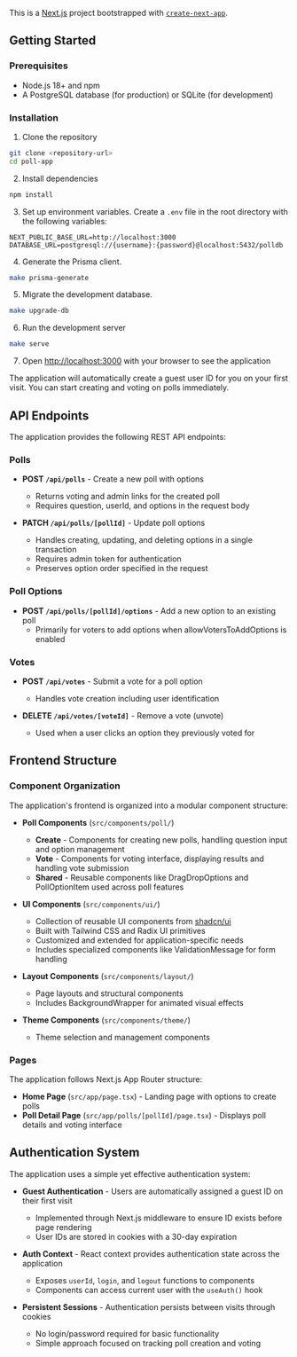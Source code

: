 This is a [Next.js](https://nextjs.org) project bootstrapped with [`create-next-app`](https://nextjs.org/docs/app/api-reference/cli/create-next-app).

## Getting Started

### Prerequisites

- Node.js 18+ and npm
- A PostgreSQL database (for production) or SQLite (for development)

### Installation

1. Clone the repository

```bash
git clone <repository-url>
cd poll-app
```

2. Install dependencies

```bash
npm install
```

3. Set up environment variables. Create a `.env` file in the root directory with the following variables:

```
NEXT_PUBLIC_BASE_URL=http://localhost:3000
DATABASE_URL=postgresql://{username}:{password}@localhost:5432/polldb
```

4. Generate the Prisma client.

```bash
make prisma-generate
```

5. Migrate the development database.

```bash
make upgrade-db
```

6. Run the development server

```bash
make serve
```

7. Open [http://localhost:3000](http://localhost:3000) with your browser to see the application

The application will automatically create a guest user ID for you on your first visit. You can start creating and voting on polls immediately.

## API Endpoints

The application provides the following REST API endpoints:

### Polls

- **POST `/api/polls`** - Create a new poll with options

  - Returns voting and admin links for the created poll
  - Requires question, userId, and options in the request body

- **PATCH `/api/polls/[pollId]`** - Update poll options
  - Handles creating, updating, and deleting options in a single transaction
  - Requires admin token for authentication
  - Preserves option order specified in the request

### Poll Options

- **POST `/api/polls/[pollId]/options`** - Add a new option to an existing poll
  - Primarily for voters to add options when allowVotersToAddOptions is enabled

### Votes

- **POST `/api/votes`** - Submit a vote for a poll option

  - Handles vote creation including user identification

- **DELETE `/api/votes/[voteId]`** - Remove a vote (unvote)
  - Used when a user clicks an option they previously voted for

## Frontend Structure

### Component Organization

The application's frontend is organized into a modular component structure:

- **Poll Components** (`src/components/poll/`)

  - **Create** - Components for creating new polls, handling question input and option management
  - **Vote** - Components for voting interface, displaying results and handling vote submission
  - **Shared** - Reusable components like DragDropOptions and PollOptionItem used across poll features

- **UI Components** (`src/components/ui/`)

  - Collection of reusable UI components from [shadcn/ui](https://ui.shadcn.com/)
  - Built with Tailwind CSS and Radix UI primitives
  - Customized and extended for application-specific needs
  - Includes specialized components like ValidationMessage for form handling

- **Layout Components** (`src/components/layout/`)

  - Page layouts and structural components
  - Includes BackgroundWrapper for animated visual effects

- **Theme Components** (`src/components/theme/`)
  - Theme selection and management components

### Pages

The application follows Next.js App Router structure:

- **Home Page** (`src/app/page.tsx`) - Landing page with options to create polls
- **Poll Detail Page** (`src/app/polls/[pollId]/page.tsx`) - Displays poll details and voting interface

## Authentication System

The application uses a simple yet effective authentication system:

- **Guest Authentication** - Users are automatically assigned a guest ID on their first visit

  - Implemented through Next.js middleware to ensure ID exists before page rendering
  - User IDs are stored in cookies with a 30-day expiration

- **Auth Context** - React context provides authentication state across the application

  - Exposes `userId`, `login`, and `logout` functions to components
  - Components can access current user with the `useAuth()` hook

- **Persistent Sessions** - Authentication persists between visits through cookies
  - No login/password required for basic functionality
  - Simple approach focused on tracking poll creation and voting
